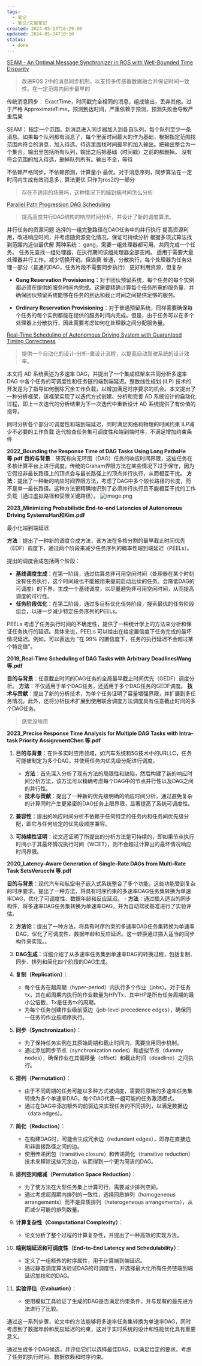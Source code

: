 ```yaml
---
tags:
  - 笔记
  - 笔记/文献笔记
created: 2024-05-13T16:29:00
updated: 2024-05-24T10:10
status:
  - done
---
```

[SEAM - An Optimal Message Synchronizer in ROS with Well-Bounded Time Disparity](SEAM%20-%20An%20Optimal%20Message%20Synchronizer%20in%20ROS%20with%20Well-Bounded%20Time%20Disparity.md)
> 改进ROS 2中的消息同步机制，以支持多传感器数据融合并保证时间一致性。在一定范围内同步最早的

传统消息同步：
ExactTime，时间戳完全相同的消息，组成输出，丢弃其他。过于严格
ApproximateTime，预测到达时间，严重依赖于预测，预测失败会导致严重后果

SEAM：
指定一个范围。新消息进入同步器加入到各自队列，每个队列至少一条消息。如果每个队列都有消息了，每个里面时间最大的作为基础，根据指定范围找范围内符合的消息，加入待选。待选里面找时间最早的加入输出。把输出整合为一个集合。输出里包括所有队列，输出之后把基础（时间戳）之前的都删掉。
没有符合范围的加入待选，删掉队列所有。输出不全，等待

不依赖严格同步，不依赖预测，计算量小
最优。对于消息序列，同步算法在一定时间内生成有效消息多，算法更优
只作为ros2的一部分


> 存在不适用的场景吗，这种情况下的端到端时间怎么分析


[Parallel Path Progression DAG Scheduling](../../03-research/10-DAG/Parallel%20Path%20Progression%20DAG%20Scheduling.md)

> 提高高度并行DAG结构的响应时间分析，并设计了新的调度算法。

并行任务的资源问题
选择的一组完整路径在DAG任务中的并行执行
提高资源利用，改进响应时间，并考虑随资源变化情况，保证可持续分析
根据多项式算法找到范围内近似最优解
两种系统：
gang，需要一组处理器都可用，共同完成一个任务。
任务先查找一组处理器，在执行期间该组处理器全部空闲。
适用于需要大量处理器并行工作，减少切换开销。但浪费
普通，分散执行，每个处理器为任务处理一部分（普通的DAG，任务片段不需要同步执行）
更好利用资源，但复杂

- **Gang Reservation Provisioning**：对于团伙预留系统，每个任务的每个实例都必须在提供的服务时间内完成。这需要精确计算每个任务所需的服务量，并确保团伙预留系统能够在任务的到达和截止时间之间提供足够的服务。

- **Ordinary Reservation Provisioning**：对于普通预留系统，同样需要确保每个任务的每个实例都能在提供的服务时间内完成。但是，由于任务可以在多个处理器上分散执行，因此需要考虑如何在处理器之间分配服务量。


[Real-Time Scheduling of Autonomous Driving System with Guaranteed Timing Correctness](../../03-research/10-DAG/Real-Time%20Scheduling%20of%20Autonomous%20Driving%20System%20with%20Guaranteed%20Timing%20Correctness.md)
> 提供一个自动化的设计-分析-重设计流程，以提高自动驾驶系统的设计效率。

本文将 AD 系统表述为多速率 DAG，并提出了一个集成框架来共同分析多速率 DAG 中各个任务的可调度性和任务链的端到端延迟。整数线性规划 (ILP) 技术的开发是为了指导如何删除冗余工作负载，以增加满足时序要求的机会。本文提出了一种分析框架，该框架实现了以迭代方式创建、分析和完善 AD 系统设计的自动化过程，即上一次迭代的分析结果为下一次迭代中重新设计 AD 系统提供了有价值的指导。

同时分析各个部分可调度性和端到端延迟，同时满足网络和物理的时间约束
ILP减少不必要的工作负载
迭代检查任务集可调度性和端到端时序，不满足增加约束条件


**2022_Bounding the Response Time of DAG Tasks Using Long PathsHe 等.pdf**
**目的与背景**：研究有向无环图（DAG）任务的响应时间界限，这些任务在多核计算平台上进行调度。传统的Graham界限方法在某些情况下过于保守，因为它假设非最长路径上的顶点会与最长路径上的顶点并行执行，从而相互干扰。
**方法**：提出了一种新的响应时间界限方法，考虑了DAG中多个较长路径的长度，而不是单一最长路径。这种方法更精确地识别了必须并行执行且不能相互干扰的工作负载（通过虚拟路径和受限关键路径）。
    ![image.png](https://raw.githubusercontent.com/wsm6636/pic/main/202405131624873.png)


**2023_Minimizing Probabilistic End-to-end Latencies of Autonomous Driving SystemsHan和Kim.pdf**

 最小化端到端延迟
 
**方法**：提出了一种新的调度合成方法，该方法在多核分割的最早截止时间优先（EDF）调度下，通过两个阶段来减少任务序列的概率性端到端延迟（PEELs）。

提出的调度合成包括两个阶段：
   - **基线调度生成**：在第一阶段，通过估算总非可用空闲时间（处理器在某个时刻没有任务执行，这个时间段也不能被用来提前启动后续的任务。会降低DAG的可调度）的下界，生成一个基线调度，以尽量避免非可用空闲时间，从而提高调度的可行性。
   - **任务阶段优化**：在第二阶段，通过多目标优化任务阶段，搜索最优的任务阶段组合，以进一步减少特定任务序列的PEELs。

PEELs 考虑了任务执行时间的不确定性，提供了一种统计学上的方法来分析和保证任务执行的延迟。具体来说，PEELs 可以给出在给定置信度下任务完成的最坏情况延迟。例如，可以表达为 "在 99% 的置信度下，任务的执行延迟不会超过某个特定值"。


**2019_Real-Time Scheduling of DAG Tasks with Arbitrary DeadlinesWang 等.pdf**
   
**目的与背景**：任意截止时间的DAG任务的全局最早截止时间优先（GEDF）调度分析。
**方法**：不仅适用于单个DAG任务，还适用于多个DAG任务的GEDF调度。
**技术与贡献**：提出了新的分析技术，为单个任务证明了容量增强界限，并扩展到多任务情况。此外，还将分析技术扩展到使用联合调度方法调度具有任意截止时间的多个DAG任务。

> 感觉没啥用


**2023_Precise Response Time Analysis for Multiple DAG Tasks with Intra-task Priority AssignmentChen 等.pdf**
    
1. **目的与背景**：在许多实时应用领域，如汽车系统和5G技术中的URLLC，任务可能被制定为多个DAG，并使用任务内优先级分配进行调度。
    - **方法**：首先深入分析了现有方法的局限性和缺陷，然后构建了新的响应时间分析方法，该方法可以精确考虑每个DAG中的节点并行性以及DAG之间的并行性。
    - **技术与贡献**：提出了一种新的优先级明确的响应时间分析，通过避免复杂的计算同时产生更紧密的DAG任务上限界限，显著提高了系统可调度性。

6. **兼容性**：提出的响应时间分析不依赖于任何特定的任务内和任务间优先级分配，即它与任何给定的优先级顺序兼容。

9. **可持续性证明**：论文还证明了所提出的分析方法是可持续的，即如果节点执行时间小于其最坏情况执行时间（WCET），则不会超过计算出的最坏情况响应时间界限。



**2020_Latency-Aware Generation of Single-Rate DAGs from Multi-Rate Task SetsVerucchi 等.pdf**
    
**目的与背景**：现代汽车和航空电子嵌入式系统整合了多个功能，这些功能受到复杂的时序要求。提出了一种方法，将具有时序约束的多速率DAG任务集转换为单速率DAG，优化了可调度性、数据年龄和反应延迟。
    - **方法**：通过插入适当的同步构件，将多速率DAG任务集转换为单速率DAG，并为自动驾驶基准进行了实验评估。
   

2. **方法论**：提出了一种方法，将具有时序约束的多速率DAG任务集转换为单速率DAG，优化了可调度性、数据年龄和反应延迟。这一转换通过插入适当的同步构件来实现。。

6. **DAG生成**：详细介绍了从多速率任务集到单速率DAG的转换过程，包括复制、同步、排列和简化四个阶段的DAG生成。

1. **复制（Replication）**：
   - 每个任务在超周期（hyper-period）内执行多个作业（jobs）。对于任务τx，其在超周期内执行的作业数量为HP/Tx，其中HP是所有任务周期的最小公倍数，Tx是任务τx的周期。
   - 为每个任务创建作业级前驱边（job-level precedence edges），确保同一任务的作业按顺序执行。

2. **同步（Synchronization）**：
   - 为了保持任务实例在其原始周期和截止时间内，需要应用同步机制。
   - 通过添加同步节点（synchronization nodes）和虚拟节点（dummy nodes），确保作业在其偏移量（offset）和截止时间（deadline）之间执行。

3. **排列（Permutation）**：
   - 由于不同周期的任务可能以多种方式被调度，需要将原始的多速率任务集转换为多个单速率DAG，每个DAG代表一组可能的任务激活模式。
   - 通过在DAG中添加额外的前驱边来实现任务的不同排列，以满足数据边（data edges）。

4. **简化（Reduction）**：
   - 在构建DAG时，可能会生成冗余边（redundant edges），即存在直接边和非直接路径之间的边。
   - 使用传递闭包（transitive closure）和传递简化（transitive reduction）技术来移除这些冗余边，从而得到一个更为简洁的DAG。

5. **排列空间缩减（Permutation Space Reduction）**：
   - 为了使方法在大型任务集上计算可行，需要减少排列空间。
   - 通过考虑超周期内排列的一致性，选择同质排列（homogeneous arrangements）而不是异质排列（heterogeneous arrangements），从而减少可能的排列数量。

6. **计算复杂性（Computational Complexity）**：
   - 论文分析了整个过程的计算复杂性，并提出了一种高效的实现方法。

7. **端到端延迟和可调度性（End-to-End Latency and Schedulability）**：
   - 定义了一组额外的时序属性，用于计算端到端延迟。
   - 通过静态调度算法验证DAG的可调度性，并选择最大化所有任务链端到端延迟加权和的DAG。

8. **实验评估（Evaluation）**：
   - 使用模拟工具验证了生成的DAG是否满足约束条件，并与现有的最先进方法进行了比较。

通过这一系列步骤，论文中的方法能够将多速率任务集转换为单速率DAG，同时考虑到了数据年龄和反应延迟的约束，这对于实时系统的设计和性能优化具有重要意义。

通过生成多个DAG候选，并评估它们以选择最佳DAG，以满足给定的要求。考虑了任务的执行时间、数据依赖和时序约束。


